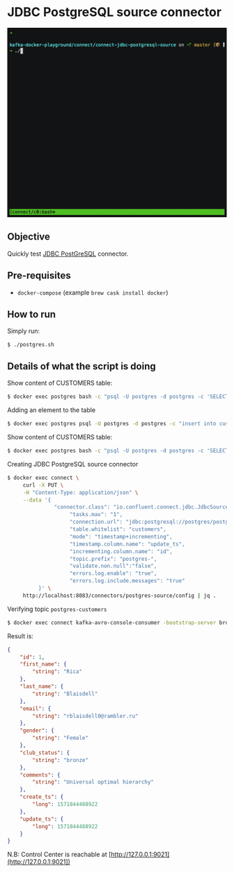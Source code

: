 # JDBC PostgreSQL source connector

![asciinema](asciinema.gif)

## Objective

Quickly test [JDBC PostGreSQL](https://docs.confluent.io/current/connect/kafka-connect-jdbc/source-connector/index.html#kconnect-long-jdbc-source-connector) connector.

## Pre-requisites

* `docker-compose` (example `brew cask install docker`)



## How to run

Simply run:

```
$ ./postgres.sh
```

## Details of what the script is doing

Show content of CUSTOMERS table:

```bash
$ docker exec postgres bash -c "psql -U postgres -d postgres -c 'SELECT * FROM CUSTOMERS'"
```

Adding an element to the table

```bash
$ docker exec postgres psql -U postgres -d postgres -c "insert into customers (id, first_name, last_name, email, gender, comments) values (21, 'Bernardo', 'Dudman', 'bdudmanb@lulu.com', 'Male', 'Robust bandwidth-monitored budgetary management');"
```


Show content of CUSTOMERS table:

```bash
$ docker exec postgres bash -c "psql -U postgres -d postgres -c 'SELECT * FROM CUSTOMERS'"
```

Creating JDBC PostgreSQL source connector

```bash
$ docker exec connect \
     curl -X PUT \
     -H "Content-Type: application/json" \
     --data '{
               "connector.class": "io.confluent.connect.jdbc.JdbcSourceConnector",
                    "tasks.max": "1",
                    "connection.url": "jdbc:postgresql://postgres/postgres?user=postgres&password=postgres&ssl=false",
                    "table.whitelist": "customers",
                    "mode": "timestamp+incrementing",
                    "timestamp.column.name": "update_ts",
                    "incrementing.column.name": "id",
                    "topic.prefix": "postgres-",
                    "validate.non.null":"false",
                    "errors.log.enable": "true",
                    "errors.log.include.messages": "true"
          }' \
     http://localhost:8083/connectors/postgres-source/config | jq .
```

Verifying topic `postgres-customers`

```bash
$ docker exec connect kafka-avro-console-consumer -bootstrap-server broker:9092 --property schema.registry.url=http://schema-registry:8081 --topic postgres-customers --from-beginning --max-messages 5
```

Result is:

```json
{
    "id": 1,
    "first_name": {
        "string": "Rica"
    },
    "last_name": {
        "string": "Blaisdell"
    },
    "email": {
        "string": "rblaisdell0@rambler.ru"
    },
    "gender": {
        "string": "Female"
    },
    "club_status": {
        "string": "bronze"
    },
    "comments": {
        "string": "Universal optimal hierarchy"
    },
    "create_ts": {
        "long": 1571844488922
    },
    "update_ts": {
        "long": 1571844488922
    }
}
```

N.B: Control Center is reachable at [http://127.0.0.1:9021](http://127.0.0.1:9021])
